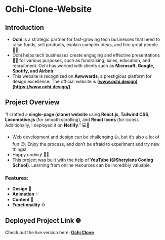 # Ochi-Clone-Website

## Introduction

- **Ochi** is a strategic partner for fast-growing tech businesses that need to raise funds, sell products, explain complex ideas, and hire great people. 🌟🚀  
- Ochi helps tech businesses create engaging and effective presentations 👩‍💻 for various purposes, such as fundraising, sales, education, and recruitment. Ochi has worked with clients such as **Microsoft, Google, Spotify, and Airbnb**.  
- This website is recognized on **Awwwards**, a prestigious platform for design excellence. The official website is **[www.ochi.design](https://www.ochi.design/)**.  

## Project Overview

“I crafted a **single-page (clone) website** using **React.js, Tailwind CSS, Locomotive.js** (for smooth scrolling), and **React Icons** (for icons). Additionally, I deployed it on **Netlify**.” 💻🚀  

- Web development and design can be challenging 👍, but it’s also a lot of fun 😉. Enjoy the process, and don’t be afraid to experiment and try new things!  
- Happy coding! 🌟🚀  
- This project was built with the help of **YouTube (@Sheryians Coding School)**. Learning from online resources can be incredibly valuable.  

### Features:
- **Design** 🎨  
- **Animation** ✨  
- **Content** 📝  
- **Functionality** ⚙️  

## Deployed Project Link 🌐  
Check out the live version here: **[Ochi Clone](https://ochi-clone-weld.vercel.app/)**  


